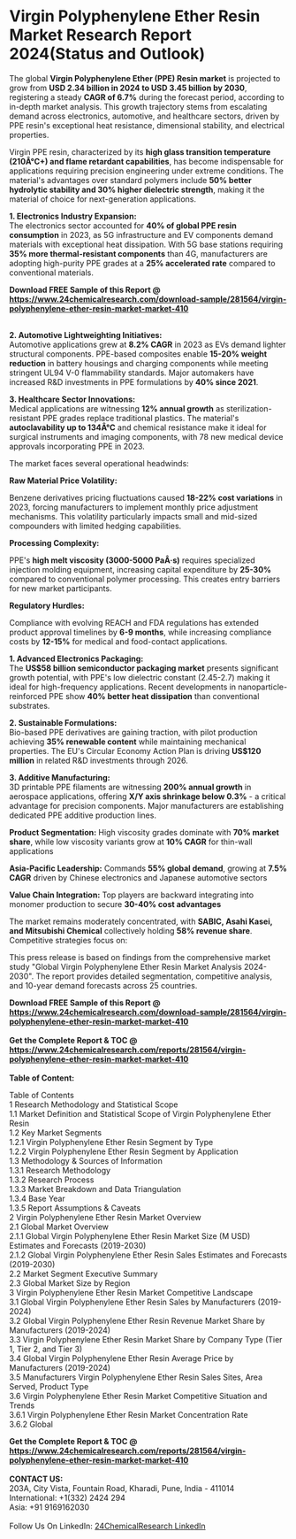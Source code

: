 <h1>Virgin Polyphenylene Ether Resin Market Research Report 2024(Status and Outlook)</h1><p>The global <strong>Virgin Polyphenylene Ether (PPE) Resin market</strong> is projected to grow from <strong>USD 2.34 billion in 2024 to USD 3.45 billion by 2030</strong>, registering a steady <strong>CAGR of 6.7%</strong> during the forecast period, according to in-depth market analysis. This growth trajectory stems from escalating demand across electronics, automotive, and healthcare sectors, driven by PPE resin's exceptional heat resistance, dimensional stability, and electrical properties.</p><p>Virgin PPE resin, characterized by its <strong>high glass transition temperature (210Â°C+) and flame retardant capabilities</strong>, has become indispensable for applications requiring precision engineering under extreme conditions. The material's advantages over standard polymers include <strong>50% better hydrolytic stability and 30% higher dielectric strength</strong>, making it the material of choice for next-generation applications.</p><p><strong>1. Electronics Industry Expansion:</strong><br>
The electronics sector accounted for <strong>40% of global PPE resin consumption</strong> in 2023, as 5G infrastructure and EV components demand materials with exceptional heat dissipation. With 5G base stations requiring <strong>35% more thermal-resistant components</strong> than 4G, manufacturers are adopting high-purity PPE grades at a <strong>25% accelerated rate</strong> compared to conventional materials.</p><div><b>Download FREE Sample of this Report @ 
            <a href="https://www.24chemicalresearch.com/download-sample/281564/virgin-polyphenylene-ether-resin-market-market-410">
            https://www.24chemicalresearch.com/download-sample/281564/virgin-polyphenylene-ether-resin-market-market-410</a></b></div><br><p><strong>2. Automotive Lightweighting Initiatives:</strong><br>
Automotive applications grew at <strong>8.2% CAGR</strong> in 2023 as EVs demand lighter structural components. PPE-based composites enable <strong>15-20% weight reduction</strong> in battery housings and charging components while meeting stringent UL94 V-0 flammability standards. Major automakers have increased R&amp;D investments in PPE formulations by <strong>40% since 2021</strong>.</p><p><strong>3. Healthcare Sector Innovations:</strong><br>
Medical applications are witnessing <strong>12% annual growth</strong> as sterilization-resistant PPE grades replace traditional plastics. The material's <strong>autoclavability up to 134Â°C</strong> and chemical resistance make it ideal for surgical instruments and imaging components, with 78 new medical device approvals incorporating PPE in 2023.</p><p>The market faces several operational headwinds:</p><p><strong>Raw Material Price Volatility:</strong></p><p>Benzene derivatives pricing fluctuations caused <strong>18-22% cost variations</strong> in 2023, forcing manufacturers to implement monthly price adjustment mechanisms. This volatility particularly impacts small and mid-sized compounders with limited hedging capabilities.</p><p><strong>Processing Complexity:</strong></p><p>PPE's <strong>high melt viscosity (3000-5000 PaÂ·s)</strong> requires specialized injection molding equipment, increasing capital expenditure by <strong>25-30%</strong> compared to conventional polymer processing. This creates entry barriers for new market participants.</p><p><strong>Regulatory Hurdles:</strong></p><p>Compliance with evolving REACH and FDA regulations has extended product approval timelines by <strong>6-9 months</strong>, while increasing compliance costs by <strong>12-15%</strong> for medical and food-contact applications.</p><p><strong>1. Advanced Electronics Packaging:</strong><br>
The <strong>US$58 billion semiconductor packaging market</strong> presents significant growth potential, with PPE's low dielectric constant (2.45-2.7) making it ideal for high-frequency applications. Recent developments in nanoparticle-reinforced PPE show <strong>40% better heat dissipation</strong> than conventional substrates.</p><p><strong>2. Sustainable Formulations:</strong><br>
Bio-based PPE derivatives are gaining traction, with pilot production achieving <strong>35% renewable content</strong> while maintaining mechanical properties. The EU's Circular Economy Action Plan is driving <strong>US$120 million</strong> in related R&amp;D investments through 2026.</p><p><strong>3. Additive Manufacturing:</strong><br>
3D printable PPE filaments are witnessing <strong>200% annual growth</strong> in aerospace applications, offering <strong>X/Y axis shrinkage below 0.3%</strong> - a critical advantage for precision components. Major manufacturers are establishing dedicated PPE additive production lines.</p><p><strong>Product Segmentation:</strong> High viscosity grades dominate with <strong>70% market share</strong>, while low viscosity variants grow at <strong>10% CAGR</strong> for thin-wall applications</p><p><strong>Asia-Pacific Leadership:</strong> Commands <strong>55% global demand</strong>, growing at <strong>7.5% CAGR</strong> driven by Chinese electronics and Japanese automotive sectors</p><p><strong>Value Chain Integration:</strong> Top players are backward integrating into monomer production to secure <strong>30-40% cost advantages</strong></p><p>The market remains moderately concentrated, with <strong>SABIC, Asahi Kasei, and Mitsubishi Chemical</strong> collectively holding <strong>58% revenue share</strong>. Competitive strategies focus on:</p><p>This press release is based on findings from the comprehensive market study "Global Virgin Polyphenylene Ether Resin Market Analysis 2024-2030". The report provides detailed segmentation, competitive analysis, and 10-year demand forecasts across 25 countries.</p><div><b>Download FREE Sample of this Report @ 
            <a href="https://www.24chemicalresearch.com/download-sample/281564/virgin-polyphenylene-ether-resin-market-market-410">
            https://www.24chemicalresearch.com/download-sample/281564/virgin-polyphenylene-ether-resin-market-market-410</a></b></div><br><div><b>Get the Complete Report & TOC @ 
            <a href="https://www.24chemicalresearch.com/reports/281564/virgin-polyphenylene-ether-resin-market-market-410">
            https://www.24chemicalresearch.com/reports/281564/virgin-polyphenylene-ether-resin-market-market-410</a></b></div><br>
            <b>Table of Content:</b><p>Table of Contents<br />
 1 Research Methodology and Statistical Scope<br />
 1.1 Market Definition and Statistical Scope of Virgin Polyphenylene Ether Resin<br />
 1.2 Key Market Segments<br />
 1.2.1 Virgin Polyphenylene Ether Resin Segment by Type<br />
 1.2.2 Virgin Polyphenylene Ether Resin Segment by Application<br />
 1.3 Methodology & Sources of Information<br />
 1.3.1 Research Methodology<br />
 1.3.2 Research Process<br />
 1.3.3 Market Breakdown and Data Triangulation<br />
 1.3.4 Base Year<br />
 1.3.5 Report Assumptions & Caveats<br />
 2 Virgin Polyphenylene Ether Resin Market Overview<br />
 2.1 Global Market Overview<br />
 2.1.1 Global Virgin Polyphenylene Ether Resin Market Size (M USD) Estimates and Forecasts (2019-2030)<br />
 2.1.2 Global Virgin Polyphenylene Ether Resin Sales Estimates and Forecasts (2019-2030)<br />
 2.2 Market Segment Executive Summary<br />
 2.3 Global Market Size by Region<br />
 3 Virgin Polyphenylene Ether Resin Market Competitive Landscape<br />
 3.1 Global Virgin Polyphenylene Ether Resin Sales by Manufacturers (2019-2024)<br />
 3.2 Global Virgin Polyphenylene Ether Resin Revenue Market Share by Manufacturers (2019-2024)<br />
 3.3 Virgin Polyphenylene Ether Resin Market Share by Company Type (Tier 1, Tier 2, and Tier 3)<br />
 3.4 Global Virgin Polyphenylene Ether Resin Average Price by Manufacturers (2019-2024)<br />
 3.5 Manufacturers Virgin Polyphenylene Ether Resin Sales Sites, Area Served, Product Type<br />
 3.6 Virgin Polyphenylene Ether Resin Market Competitive Situation and Trends<br />
 3.6.1 Virgin Polyphenylene Ether Resin Market Concentration Rate<br />
 3.6.2 Global </p><div><b>Get the Complete Report & TOC @ 
            <a href="https://www.24chemicalresearch.com/reports/281564/virgin-polyphenylene-ether-resin-market-market-410">
            https://www.24chemicalresearch.com/reports/281564/virgin-polyphenylene-ether-resin-market-market-410</a></b></div><br><b>CONTACT US:</b><br>
            203A, City Vista, Fountain Road, Kharadi, Pune, India - 411014<br>
            International: +1(332) 2424 294<br>
            Asia: +91 9169162030 <br><br>
            Follow Us On LinkedIn: <a href="https://www.linkedin.com/company/24chemicalresearch/">24ChemicalResearch LinkedIn</a>